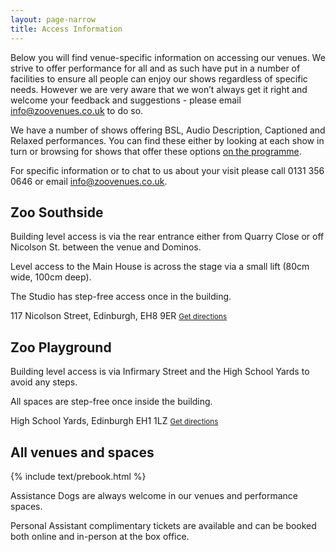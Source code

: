 ```yaml
---
layout: page-narrow
title: Access Information
---
```


Below you will find venue-specific information on accessing our venues. We strive to offer performance for all and as such have put in a number of facilities to ensure all people can enjoy our shows regardless of specific needs. However we are very aware that we won’t always get it right and welcome your feedback and suggestions - please email <info@zoovenues.co.uk> to do so.

We have a number of shows offering BSL, Audio Description, Captioned and Relaxed performances. You can find these either by looking at each show in turn or browsing for shows that offer these options [on the programme](/programme/).

For specific information or to chat to us about your visit please call 0131 356 0646 or email info@zoovenues.co.uk.

<div class="row">
<div class="col-md mb-4">
  <div class="info-card">
  <div class="card-header">
    <h2>Zoo Southside</h2>
  </div>
  <div class="card-body" markdown="1">

Building level access is via the rear entrance either from Quarry Close or off Nicolson St. between the venue and Dominos.

Level access to the Main House is across the stage via a small lift (80cm wide, 100cm deep).

The Studio has step-free access once in the building.

  </div>
  <div class="card-footer">
  <i class="fa fa-map-marker-alt text-zoo-orange"></i> 117 Nicolson Street, Edinburgh, EH8 9ER <small><a class="text-zoo-orange text-decoration-none ms-2" href="https://www.google.co.uk/maps/dir//117+Nicolson+St,+Newington,+Edinburgh+EH8+9ER/@55.9442795,-3.1863222,17z/data=!4m17!1m7!3m6!1s0x4887c783fcc49059:0x55f9374b008095af!2s117+Nicolson+St,+Newington,+Edinburgh+EH8+9ER!3b1!8m2!3d55.9442795!4d-3.1841335!4m8!1m0!1m5!1m1!1s0x4887c783fcc49059:0x55f9374b008095af!2m2!1d-3.1841335!2d55.9442795!3e2" target="_blank">Get directions</a></small>
  </div>
</div>
</div>
<div class="col-md mb-4">
<div class="info-card">
  <div class="card-header">
    <h2>Zoo Playground</h2>
  </div>
  <div class="card-body" markdown="1">

Building level access is via Infirmary Street and the High School Yards to avoid any steps.

All spaces are step-free once inside the building.


  </div>
  <div class="card-footer">
<i class="fa fa-map-marker-alt text-zoo-orange"></i> High School Yards, Edinburgh EH1 1LZ <small><a class="text-zoo-orange text-decoration-none ms-2" href="https://www.google.co.uk/maps/dir//High+School+Yards,+Edinburgh+EH1+1LZ/@55.9485698,-3.1886372,16z/data=!3m1!4b1!4m9!4m8!1m0!1m5!1m1!1s0x4887c78675e135d1:0xa64eba091bb8e702!2m2!1d-3.1842598!2d55.9485699!3e2" target="_blank">Get directions</a></small>
  </div>
</div>
</div>
  <div class="col-12 mb-4">
  <div class="info-card">
    <div class="card-header">
      <h2>All venues and spaces</h2>
    </div>
    <div class="card-body" markdown="1">

{% include text/prebook.html %}

Assistance Dogs are always welcome in our venues and performance spaces. 

Personal Assistant complimentary tickets are available and can be booked both online and in-person at the box office.

  </div>
  </div>
</div>
</div>